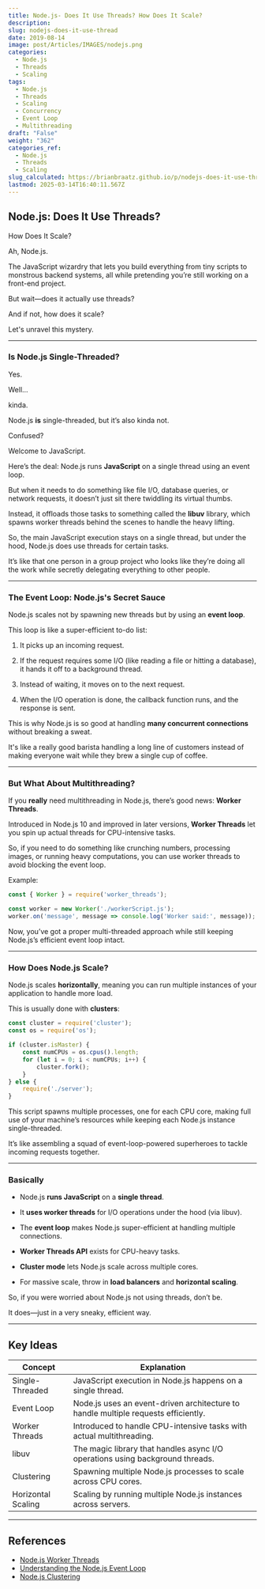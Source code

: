 ```yaml
---
title: Node.js- Does It Use Threads? How Does It Scale?
description: 
slug: nodejs-does-it-use-thread
date: 2019-08-14
image: post/Articles/IMAGES/nodejs.png
categories:
  - Node.js
  - Threads
  - Scaling
tags:
  - Node.js
  - Threads
  - Scaling
  - Concurrency
  - Event Loop
  - Multithreading
draft: "False"
weight: "362"
categories_ref:
  - Node.js
  - Threads
  - Scaling
slug_calculated: https://brianbraatz.github.io/p/nodejs-does-it-use-thread
lastmod: 2025-03-14T16:40:11.567Z
---
```

## Node.js: Does It Use Threads?

How Does It Scale?

Ah, Node.js.

The JavaScript wizardry that lets you build everything from tiny scripts to monstrous backend systems, all while pretending you’re still working on a front-end project.

But wait—does it actually use threads?

And if not, how does it scale?

Let's unravel this mystery.

***

### Is Node.js Single-Threaded?

Yes.

Well...

kinda.

Node.js **is** single-threaded, but it’s also kinda not.

Confused?

Welcome to JavaScript.

Here’s the deal: Node.js runs **JavaScript** on a single thread using an event loop.

But when it needs to do something like file I/O, database queries, or network requests, it doesn’t just sit there twiddling its virtual thumbs.

Instead, it offloads those tasks to something called the **libuv** library, which spawns worker threads behind the scenes to handle the heavy lifting.

So, the main JavaScript execution stays on a single thread, but under the hood, Node.js does use threads for certain tasks.

It’s like that one person in a group project who looks like they’re doing all the work while secretly delegating everything to other people.

***

### The Event Loop: Node.js's Secret Sauce

Node.js scales not by spawning new threads but by using an **event loop**.

This loop is like a super-efficient to-do list:

1. It picks up an incoming request.

2. If the request requires some I/O (like reading a file or hitting a database), it hands it off to a background thread.

3. Instead of waiting, it moves on to the next request.

4. When the I/O operation is done, the callback function runs, and the response is sent.

This is why Node.js is so good at handling **many concurrent connections** without breaking a sweat.

It's like a really good barista handling a long line of customers instead of making everyone wait while they brew a single cup of coffee.

***

### But What About Multithreading?

If you **really** need multithreading in Node.js, there’s good news: **Worker Threads**.

Introduced in Node.js 10 and improved in later versions, **Worker Threads** let you spin up actual threads for CPU-intensive tasks.

So, if you need to do something like crunching numbers, processing images, or running heavy computations, you can use worker threads to avoid blocking the event loop.

Example:

```javascript
const { Worker } = require('worker_threads');

const worker = new Worker('./workerScript.js');
worker.on('message', message => console.log('Worker said:', message));
```

Now, you’ve got a proper multi-threaded approach while still keeping Node.js’s efficient event loop intact.

***

### How Does Node.js Scale?

Node.js scales **horizontally**, meaning you can run multiple instances of your application to handle more load.

This is usually done with **clusters**:

```javascript
const cluster = require('cluster');
const os = require('os');

if (cluster.isMaster) {
    const numCPUs = os.cpus().length;
    for (let i = 0; i < numCPUs; i++) {
        cluster.fork();
    }
} else {
    require('./server');
}
```

This script spawns multiple processes, one for each CPU core, making full use of your machine’s resources while keeping each Node.js instance single-threaded.

It’s like assembling a squad of event-loop-powered superheroes to tackle incoming requests together.

***

### Basically

* Node.js **runs JavaScript** on a **single thread**.

* It **uses worker threads** for I/O operations under the hood (via libuv).

* The **event loop** makes Node.js super-efficient at handling multiple connections.

* **Worker Threads API** exists for CPU-heavy tasks.

* **Cluster mode** lets Node.js scale across multiple cores.

* For massive scale, throw in **load balancers** and **horizontal scaling**.

So, if you were worried about Node.js not using threads, don’t be.

It does—just in a very sneaky, efficient way.

***

## Key Ideas

| Concept            | Explanation                                                                        |
| ------------------ | ---------------------------------------------------------------------------------- |
| Single-Threaded    | JavaScript execution in Node.js happens on a single thread.                        |
| Event Loop         | Node.js uses an event-driven architecture to handle multiple requests efficiently. |
| Worker Threads     | Introduced to handle CPU-intensive tasks with actual multithreading.               |
| libuv              | The magic library that handles async I/O operations using background threads.      |
| Clustering         | Spawning multiple Node.js processes to scale across CPU cores.                     |
| Horizontal Scaling | Scaling by running multiple Node.js instances across servers.                      |

***

## References

* [Node.js Worker Threads](https://nodejs.org/api/worker_threads.html)
* [Understanding the Node.js Event Loop](https://nodejs.org/en/docs/guides/event-loop-timers-and-nexttick/)
* [Node.js Clustering](https://nodejs.org/docs/latest-v16.x/api/cluster.html)
